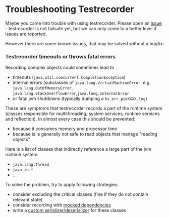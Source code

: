 Troubleshooting Testrecorder
============================

Maybe you came into trouble with using testrecorder. Please open an [issue](https://github.com/almondtools/testrecorder/issues) - testrecorder is not failsafe yet, but we can only come to a better level if issues are reported.

However there are some known issues, that may be solved without a bugfix:

### Testrecorder timeouts or throws fatal errors

Recording complex objects could sometimes lead to

* timeouts (`java.util.concurrent.CompletionException`)
* internal errors (subclasses of `java.lang.VirtualMachineError`, e.g. `java.lang.OutOfMemoryError`, `java.lang.StackOverflowError`,`java.lang.InternalError`
* or fatal jvm shutdowns (typically dumping a `hs_err_pidXXXX.log`)

These are symptoms that testrecorder records a part of the runtime system (classes responsible for multithreading, system services, runtime services and reflection). In almost every case this should be prevented:

* because it consumes memory and processor time
* because is is generally not safe to read objects that manage "reading objects"

Here is a list of classes that indirectly reference a large part of the jvm runtime system:

* `java.lang.Thread` 
* `java.io.*`
* ...

To solve the problem, try to apply following strategies:

* consider excluding the critical classes (fine if they do not contain relevant state)
* consider recording with [mocked dependencies](RecordingEE.md)
* write a [custom serializer/deserializer](Extending.md) for these classes